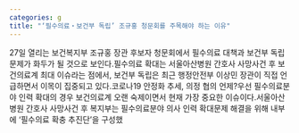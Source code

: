 ```yaml
---
categories: g
title: "‘필수의료‧보건부 독립’ 조규홍 청문회를 주목해야 하는 이유"
---
```

27일 열리는 보건복지부 조규홍 장관 후보자 청문회에서 필수의료 대책과 보건부 독립 문제가 화두가 될 것으로 보인다.필수의료 확대는 서울아산병원 간호사 사망사건 후 보건의료계 최대 이슈라는 점에서, 보건부 독립은 최근 행정안전부 이상민 장관이 직접 언급하면서 이목이 집중되고 있다.코로나19 안정화 추세, 의정 협의 언제?우선 필수의료분야 인력 확대의 경우 보건의료계 오랜 숙제이면서 현재 가장 중요한 이슈이다.서울아산병원 간호사 사망사건 후 복지부는 필수의료분야 의사 인력 확대문제 해결을 위해 내부에 ‘필수의료 확충 추진단’을 구성했